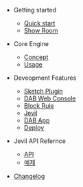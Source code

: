- Getting started

  - [Quick start](quickstart.md)
  - [Show Room](more-pages.md)

- Core Engine
  - [Concept](configuration.md)
  - [Usage](configuration.md)

- Deveopment Features

  - [Sketch Plugin](configuration.md)
  - [DAB Web Console](themes.md)
  - [Block Rule](plugins.md)
  - [Jevil](markdown.md)
  - [DAB App](language-highlight.md)
  - [Deploy](emoji.md)

- Jevil API Refernce

  - [API](deploy.md)
  - [예제](helpers.md)
  
- [Changelog](changelog.md)
